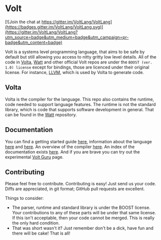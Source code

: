 # Volt

[![Join the chat at https://gitter.im/VoltLang/VoltLang](https://badges.gitter.im/VoltLang/VoltLang.svg)](https://gitter.im/VoltLang/VoltLang?utm_source=badge&utm_medium=badge&utm_campaign=pr-badge&utm_content=badge)

Volt is a systems level programming language, that aims to be safe by default but
still allowing you access to nitty gritty low level details. All of
the code in [Volta], [Watt] and other official Volt repos are under the
`BOOST (ver. 1.0) license` except for bindings, those are licenced under their
original license. For instance, [LLVM], which is used by Volta to
generate code.

## Volta

Volta is the compiler for the language. This repo also contains the runtime,
code needed to support language features. The runtime is not the standard library,
which is code that supports software development in general. That can be found
in the [Watt](https://github.com/VoltLang/Watt) repository.

## Documentation

You can find a getting started guide
[here](http://docs.volt-lang.org/doc/tvpl/c2-setup.html), information about the
language [here](http://docs.volt-lang.org/doc/tvpl/c1-intro.html) and [here](http://docs.volt-lang.org/doc/volt.html). An overview of the
compiler [here](http://docs.volt-lang.org/doc/overview.html). An index of
the documentation exists [here](http://docs.volt-lang.org/). And if you are brave
you can try out the experimental [Volt Guru](http://volt.guru) page.

## Contributing

Please feel free to contribute. Contributing is easy! Just send us your code.
Diffs are appreciated, in git format; GitHub pull requests are excellent.

Things to consider:

* The parser, runtime and standard library is under the BOOST license. Your
  contributions to any of these parts will be under that same license. If this
  isn't acceptable, then your code cannot be merged. This is really the only
  hard condition.
* That was short wasn't it? Just remember don't be a dick, have fun and there
  will be cake! That is all!

[Watt]: https://github.com/VoltLang/Watt
[LLVM]: http://llvm.org
[Volt]: http://www.volt-lang.org
[Volta]: https://github.com/VoltLang/Volta
